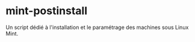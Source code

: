 # mint-postinstall
Un script dédié à l'installation et le paramétrage des machines sous Linux Mint.
